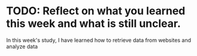 # TODO: Reflect on what you learned this week and what is still unclear.
In this week's study, I have learned how to retrieve data from websites and analyze data